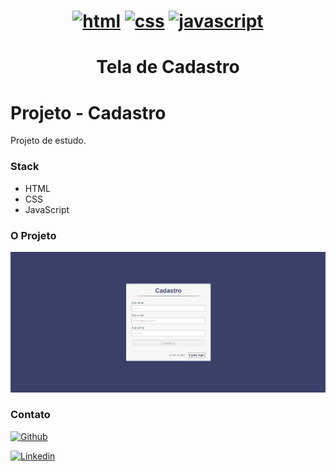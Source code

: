 <h1 align="center">

 [![html](https://img.icons8.com/color/32/000000/html-5.png)](https://github.com/luuanfaria/luuanfaria) [![css](https://img.icons8.com/nolan/32/css-filetype.png)](https://github.com/luuanfaria/luuanfaria) [![javascript](https://img.icons8.com/color/32/000000/javascript.png)](https://github.com/luuanfaria/luuanfaria)

</h1>
<h1 align="center">Tela de Cadastro</h1>

# Projeto - Cadastro

Projeto de estudo.

### Stack

- HTML
- CSS
- JavaScript

### O Projeto

![01 - Cadastro!](https://github.com/luuanfaria/Login-Cadastro/blob/master/cadastro.PNG "01 - Cadastro!")

### Contato

[![Github](https://img.icons8.com/fluent/34/000000/github.png "Github")](https://github.com/luuanfaria/luuanfaria)

[![Linkedin](https://user-images.githubusercontent.com/5139981/92164006-fd997e00-ee0a-11ea-956a-a737ef94ebfd.png "Linkedin")](https://www.linkedin.com/in/luuanfaria/)
